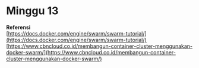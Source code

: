 # Minggu 13
**Referensi**   
[https://docs.docker.com/engine/swarm/swarm-tutorial/](https://docs.docker.com/engine/swarm/swarm-tutorial/)   
[https://www.cbncloud.co.id/membangun-container-cluster-menggunakan-docker-swarm/](https://www.cbncloud.co.id/membangun-container-cluster-menggunakan-docker-swarm/)
